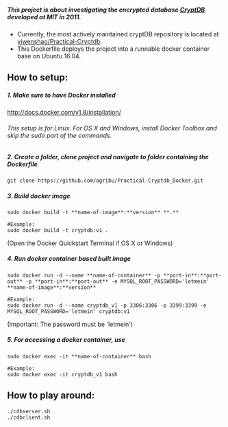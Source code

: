 ##### This project is about investigating the encrypted database [CryptDB](https://css.csail.mit.edu/cryptdb/) developed at MIT in 2011.
* Currently, the most actively maintained cryptDB repository is located at [yiwenshao/Practical-Cryptdb](https://github.com/yiwenshao/Practical-Cryptdb).
* This Dockerfile deploys the project into a runnable docker container base on Ubuntu 16.04.

## How to setup:

##### 1. Make sure to have Docker installed

http://docs.docker.com/v1.8/installation/

###### This setup is for Linux. For OS X and Windows, install Docker Toolbox and skip the sudo part of the commands.

##### 2. Create a folder, clone project and navigate to folder containing the Dockerfile

    git clone https://github.com/agribu/Practical-Cryptdb_Docker.git

##### 3. Build docker image

    sudo docker build -t **name-of-image**:**version** **.**

    #Example:
    sudo docker build -t cryptdb:v1 .

(Open the Docker Quickstart Terminal if OS X or Windows)

##### 4. Run docker container based built image

    sudo docker run -d --name **name-of-container** -p **port-in**:**port-out** -p **port-in**:**port-out** -e MYSQL_ROOT_PASSWORD='letmein' **name-of-image**:**version**

    #Example:
    sudo docker run -d --name cryptdb_v1 -p 3306:3306 -p 3399:3399 -e MYSQL_ROOT_PASSWORD='letmein' cryptdb:v1

(Important: The password must be 'letmein')

##### 5. For accessing a docker container, use

    sudo docker exec -it **name-of-container** bash

    #Example:
    sudo docker exec -it cryptdb_v1 bash



## How to play around:

```
./cdbserver.sh
./cdbclient.sh
```
